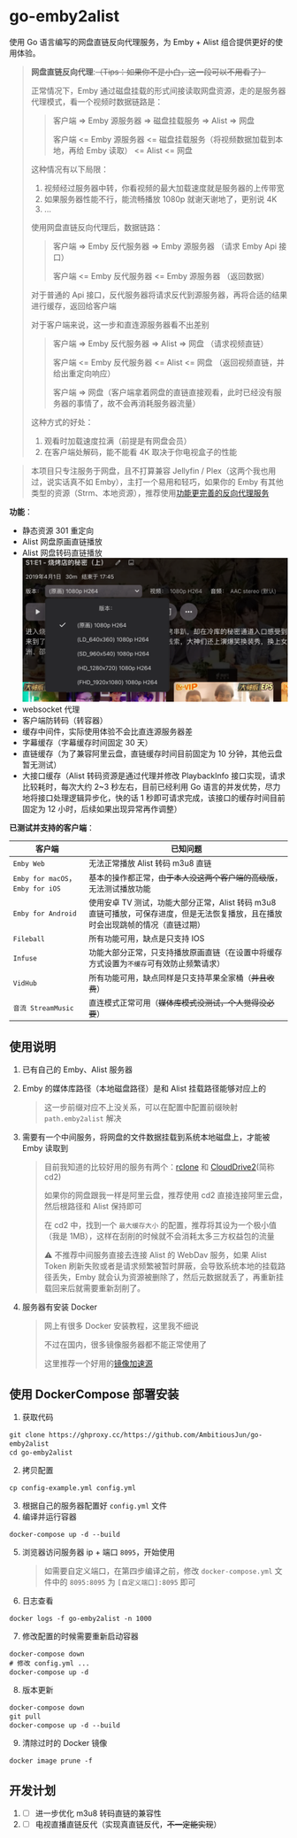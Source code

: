 # go-emby2alist

使用 Go 语言编写的网盘直链反向代理服务，为 Emby + Alist 组合提供更好的使用体验。

> **网盘直链反向代理**:~~（Tips：如果你不是小白，这一段可以不用看了）~~
>
> 正常情况下，Emby 通过磁盘挂载的形式间接读取网盘资源，走的是服务器代理模式，看一个视频时数据链路是：
>
> > 客户端 => Emby 源服务器 => 磁盘挂载服务 => Alist => 网盘
> >
> > 客户端 <= Emby 源服务器 <= 磁盘挂载服务（将视频数据加载到本地，再给 Emby 读取） <= Alist <= 网盘
>
> 这种情况有以下局限：
>
> 1. 视频经过服务器中转，你看视频的最大加载速度就是服务器的上传带宽
> 2. 如果服务器性能不行，能流畅播放 1080p 就谢天谢地了，更别说 4K
> 3. ...
>
> 使用网盘直链反向代理后，数据链路：
>
> > 客户端 => Emby 反代服务器 => Emby 源服务器 （请求 Emby Api 接口）
> >
> > 客户端 <= Emby 反代服务器 <= Emby 源服务器 （返回数据）
>
> 对于普通的 Api 接口，反代服务器将请求反代到源服务器，再将合适的结果进行缓存，返回给客户端
>
> 对于客户端来说，这一步和直连源服务器看不出差别
>
> > 客户端 => Emby 反代服务器 => Alist => 网盘 （请求视频直链）
> >
> > 客户端 <= Emby 反代服务器 <= Alist <= 网盘 （返回视频直链，并给出重定向响应）
> >
> > 客户端 => 网盘（客户端拿着网盘的直链直接观看，此时已经没有服务器的事情了，故不会再消耗服务器流量）
>
> 这种方式的好处：
>
> 1. 观看时加载速度拉满（前提是有网盘会员）
> 2. 在客户端处解码，能不能看 4K 取决于你电视盒子的性能

> 本项目只专注服务于网盘，且不打算兼容 Jellyfin / Plex（这两个我也用过，说实话真不如 Emby），主打一个易用和轻巧，如果你的 Emby 有其他类型的资源（Strm、本地资源），推荐使用[功能更完善的反向代理服务](https://github.com/bpking1/embyExternalUrl)



**功能**：

- 静态资源 301 重定向
- Alist 网盘原画直链播放
- Alist 网盘转码直链播放
![](assets/2024-08-31-17-15-53.png)
- websocket 代理
- 客户端防转码（转容器）
- 缓存中间件，实际使用体验不会比直连源服务器差
- 字幕缓存（字幕缓存时间固定 30 天）
- 直链缓存（为了兼容阿里云盘，直链缓存时间目前固定为 10 分钟，其他云盘暂无测试）
- 大接口缓存（Alist 转码资源是通过代理并修改 PlaybackInfo 接口实现，请求比较耗时，每次大约 2~3 秒左右，目前已经利用 Go 语言的并发优势，尽力地将接口处理逻辑异步化，快的话 1 秒即可请求完成，该接口的缓存时间目前固定为 12 小时，后续如果出现异常再作调整）



**已测试并支持的客户端**：

| 客户端                           | 已知问题                                                     |
| -------------------------------- | ------------------------------------------------------------ |
| `Emby Web`                       | 无法正常播放 Alist 转码 m3u8 直链                            |
| `Emby for macOS`，`Emby for iOS` | 基本的操作都正常，~~由于本人没这两个客户端的高级版~~，无法测试播放功能 |
| `Emby for Android`               | 使用安卓 TV 测试，功能大部分正常，Alist 转码 m3u8 直链可播放，可保存进度，但是无法恢复播放，且在播放时会出现跳帧的情况（直链过期） |
| `Fileball`                       | 所有功能可用，缺点是只支持 IOS                               |
| `Infuse`                         | 功能大部分正常，只支持播放原画直链（在设置中将缓存方式设置为`不缓存`可有效防止频繁请求） |
| `VidHub`                         | 所有功能可用，缺点同样是只支持苹果全家桶（~~并且收费~~）     |
| `音流 StreamMusic`               | 直连模式正常可用（~~媒体库模式没测试，个人觉得没必要~~）     |



## 使用说明

1. 已有自己的 Emby、Alist 服务器

2. Emby 的媒体库路径（本地磁盘路径）是和 Alist 挂载路径能够对应上的

   > 这一步前缀对应不上没关系，可以在配置中配置前缀映射 `path.emby2alist` 解决

3. 需要有一个中间服务，将网盘的文件数据挂载到系统本地磁盘上，才能被 Emby 读取到

   > 目前我知道的比较好用的服务有两个：[rclone](https://rclone.org/) 和 [CloudDrive2](https://www.clouddrive2.com/)(简称 cd2)
   >
   > 
   >
   > 如果你的网盘跟我一样是阿里云盘，推荐使用 cd2 直接连接阿里云盘，然后根路径和 Alist 保持即可
   >
   > 在 cd2 中，找到一个 `最大缓存大小` 的配置，推荐将其设为一个极小值（我是 1MB），这样在刮削的时候就不会消耗太多三方权益包的流量
   >
   > 
   >
   > ⚠️ 不推荐中间服务直接去连接 Alist 的 WebDav 服务，如果 Alist Token 刷新失败或者是请求频繁被暂时屏蔽，会导致系统本地的挂载路径丢失，Emby 就会认为资源被删除了，然后元数据就丢了，再重新挂载回来后就需要重新刮削了。

4. 服务器有安装 Docker

   > 网上有很多 Docker 安装教程，这里我不细说
   >
   > 不过在国内，很多镜像服务器都不能正常使用了
   >
   > 这里推荐一个好用的[镜像加速源](https://dockerpull.com)

## 使用 DockerCompose 部署安装

1. 获取代码

```shell
git clone https://ghproxy.cc/https://github.com/AmbitiousJun/go-emby2alist
cd go-emby2alist
```

2. 拷贝配置

```shell
cp config-example.yml config.yml
```

3. 根据自己的服务器配置好 `config.yml` 文件
4. 编译并运行容器

```shell
docker-compose up -d --build
```

5. 浏览器访问服务器 ip + 端口 `8095`，开始使用

   > 如需要自定义端口，在第四步编译之前，修改 `docker-compose.yml` 文件中的 `8095:8095` 为 `[自定义端口]:8095` 即可

6. 日志查看

```shell
docker logs -f go-emby2alist -n 1000
```

7. 修改配置的时候需要重新启动容器

```shell
docker-compose down
# 修改 config.yml ...
docker-compose up -d
```

8. 版本更新

```shell
docker-compose down
git pull
docker-compose up -d --build
```

9. 清除过时的 Docker 镜像

```shell
docker image prune -f
```



## 开发计划

1. - [ ] 进一步优化 m3u8 转码直链的兼容性
1. - [ ] 电视直播直链反代（实现真直链反代，~~不一定能实现~~）